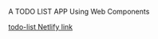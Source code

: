 A TODO LIST APP Using Web Components

[todo-list Netlify link](todo-list-webcomponents.netlify.app)

